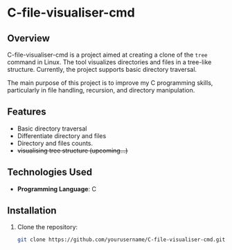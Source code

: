 # C-file-visualiser-cmd

## Overview

C-file-visualiser-cmd is a project aimed at creating a clone of the `tree` command in Linux. The tool visualizes directories and files in a tree-like structure. Currently, the project supports basic directory traversal.

The main purpose of this project is to improve my C programming skills, particularly in file handling, recursion, and directory manipulation.

## Features

- Basic directory traversal
- Differentiate directory and files
- Directory and files counts.
- ~~visualising tree structure (upcoming...)~~

## Technologies Used

- **Programming Language**: C

## Installation

1. Clone the repository:
   ```bash
   git clone https://github.com/yourusername/C-file-visualiser-cmd.git
